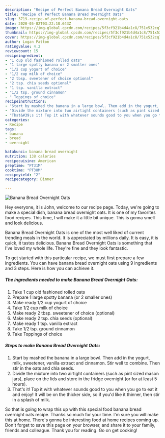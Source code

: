 ```yaml
---
description: "Recipe of Perfect Banana Bread Overnight Oats"
title: "Recipe of Perfect Banana Bread Overnight Oats"
slug: 3719-recipe-of-perfect-banana-bread-overnight-oats
date: 2020-05-02T03:22:18.643Z
image: https://img-global.cpcdn.com/recipes/5f3cf921b4d4a1c8/751x532cq70/banana-bread-overnight-oats-recipe-main-photo.jpg
thumbnail: https://img-global.cpcdn.com/recipes/5f3cf921b4d4a1c8/751x532cq70/banana-bread-overnight-oats-recipe-main-photo.jpg
cover: https://img-global.cpcdn.com/recipes/5f3cf921b4d4a1c8/751x532cq70/banana-bread-overnight-oats-recipe-main-photo.jpg
author: Logan Patton
ratingvalue: 4.2
reviewcount: 15
recipeingredient:
- "1 cup old fashioned rolled oats"
- "1 large spotty banana or 2 smaller ones"
- "1/2 cup yogurt of choice"
- "1/2 cup milk of choice"
- "2 tbsp. sweetener of choice optional"
- "2 tsp. chia seeds optional"
- "1 tsp. vanilla extract"
- "1/2 tsp. ground cinnamon"
- " Toppings of choice"
recipeinstructions:
- "Start by mashed the banana in a large bowl. Then add in the yogurt, milk, sweetener, vanilla extract and cinnamon. Stir well to combine. Then stir in the oats and chia seeds."
- "Divide the mixture into two airtight containers (such as pint sized mason jars), place on the lids and store in the fridge overnight (or for at least 5 hours)."
- "That&#39;s it! Top it with whatever sounds good to you when you go to eat it and enjoy! It will be on the thicker side, so if you&#39;d like it thinner, then stir in a splash of milk."
categories:
- Recipe
tags:
- banana
- bread
- overnight

katakunci: banana bread overnight 
nutrition: 138 calories
recipecuisine: American
preptime: "PT31M"
cooktime: "PT38M"
recipeyield: "2"
recipecategory: Dinner

---
```



![Banana Bread Overnight Oats](https://img-global.cpcdn.com/recipes/5f3cf921b4d4a1c8/751x532cq70/banana-bread-overnight-oats-recipe-main-photo.jpg)

Hey everyone, it is John, welcome to our recipe page. Today, we're going to make a special dish, banana bread overnight oats. It is one of my favorites food recipes. This time, I will make it a little bit unique. This is gonna smell and look delicious.

Banana Bread Overnight Oats is one of the most well liked of current trending meals in the world. It is appreciated by millions daily. It is easy, it is quick, it tastes delicious. Banana Bread Overnight Oats is something that I've loved my whole life. They're fine and they look fantastic.




To get started with this particular recipe, we must first prepare a few ingredients. You can have banana bread overnight oats using 9 ingredients and 3 steps. Here is how you can achieve it.

<!--inarticleads1-->

##### The ingredients needed to make Banana Bread Overnight Oats:

1. Take 1 cup old fashioned rolled oats
1. Prepare 1 large spotty banana (or 2 smaller ones)
1. Make ready 1/2 cup yogurt of choice
1. Take 1/2 cup milk of choice
1. Make ready 2 tbsp. sweetener of choice (optional)
1. Make ready 2 tsp. chia seeds (optional)
1. Make ready 1 tsp. vanilla extract
1. Take 1/2 tsp. ground cinnamon
1. Take  Toppings of choice




<!--inarticleads2-->

##### Steps to make Banana Bread Overnight Oats:

1. Start by mashed the banana in a large bowl. Then add in the yogurt, milk, sweetener, vanilla extract and cinnamon. Stir well to combine. Then stir in the oats and chia seeds.
1. Divide the mixture into two airtight containers (such as pint sized mason jars), place on the lids and store in the fridge overnight (or for at least 5 hours).
1. That&#39;s it! Top it with whatever sounds good to you when you go to eat it and enjoy! It will be on the thicker side, so if you&#39;d like it thinner, then stir in a splash of milk.




So that is going to wrap this up with this special food banana bread overnight oats recipe. Thanks so much for your time. I'm sure you will make this at home. There's gonna be interesting food at home recipes coming up. Don't forget to save this page on your browser, and share it to your family, friends and colleague. Thank you for reading. Go on get cooking!

